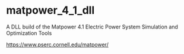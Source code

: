 # matpower_4_1_dll
A DLL build of the Matpower 4.1 Electric Power System Simulation and Optimization Tools

https://www.pserc.cornell.edu/matpower/
